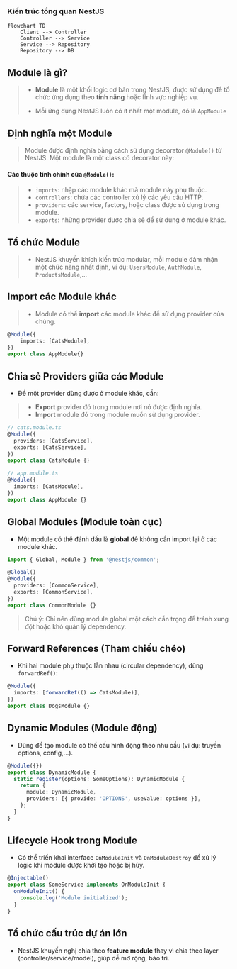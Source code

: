 ### Kiến trúc tổng quan NestJS

```mermaid
flowchart TD
    Client --> Controller  
    Controller --> Service
    Service --> Repository
    Repository --> DB
```
## Module là gì?
> - **Module** là một khối logic cơ bản trong NestJS, được sử dụng để tổ chức ứng dụng theo **tính năng** hoặc lĩnh vực nghiệp vụ.
>
> - Mỗi ứng dụng NestJS luôn có ít nhất một module, đó là `AppModule`

## Định nghĩa một Module
> Module được định nghĩa bằng cách sử dụng decorator `@Module()` từ NestJS. Một module là một class có decorator này: 
#### Các thuộc tính chính của `@Module()`:
> - `imports`: nhập các module khác mà module này phụ thuộc.
> - `controllers`: chứa các controller xử lý các yêu cầu HTTP.
> - `providers`: các service, factory, hoặc class được sử dụng trong module.
> - `exports`: những provider được chia sẻ để sử dụng ở module khác.
## Tổ chức Module
> - NestJS khuyến khích kiến trúc modular, mỗi module đảm nhận một chức năng nhất định, ví dụ: `UsersModule`, `AuthModule`, `ProductsModule`,...
## Import các Module khác
> - Module có thể **import** các module khác để sử dụng provider của chúng.
```ts showLineNumbers
@Module({
    imports: [CatsModule],
})
export class AppModule{}
```
## Chia sẻ Providers giữa các Module
- Để một provider dùng được ở module khác, cần:
> - **Export** provider đó trong module nơi nó được định nghĩa.
> - **Import** module đó trong module muốn sử dụng provider.
```ts showLineNumbers
// cats.module.ts
@Module({
  providers: [CatsService],
  exports: [CatsService],
})
export class CatsModule {}

// app.module.ts
@Module({
  imports: [CatsModule],
})
export class AppModule {}
```
## Global Modules (Module toàn cục)
- Một module có thể đánh dấu là **global** để không cần import lại ở các module khác.
```ts showLineNumbers
import { Global, Module } from '@nestjs/common';

@Global()
@Module({
  providers: [CommonService],
  exports: [CommonService],
})
export class CommonModule {}
```
> Chú ý: Chỉ nên dùng module global một cách cẩn trọng để tránh xung đột hoặc khó quản lý dependency.
## Forward References (Tham chiếu chéo)
- Khi hai module phụ thuộc lẫn nhau (circular dependency), dùng `forwardRef()`:
```ts showLineNumbers
@Module({
  imports: [forwardRef(() => CatsModule)],
})
export class DogsModule {}
```
## Dynamic Modules (Module động)
- Dùng để tạo module có thể cấu hình động theo nhu cầu (ví dụ: truyền options, config,...).
```ts showLineNumbers
@Module({})
export class DynamicModule {
  static register(options: SomeOptions): DynamicModule {
    return {
      module: DynamicModule,
      providers: [{ provide: 'OPTIONS', useValue: options }],
    };
  }
}
```
## Lifecycle Hook trong Module
- Có thể triển khai interface `OnModuleInit` và `OnModuleDestroy` để xử lý logic khi module được khởi tạo hoặc bị hủy.
```ts showLineNumbers
@Injectable()
export class SomeService implements OnModuleInit {
  onModuleInit() {
    console.log('Module initialized');
  }
}
```
## Tổ chức cấu trúc dự án lớn
- NestJS khuyến nghị chia theo **feature module** thay vì chia theo layer (controller/service/model), giúp dễ mở rộng, bảo trì.